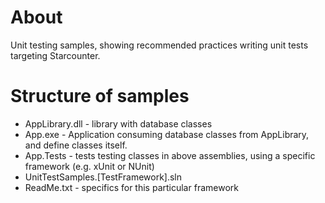 # About
Unit testing samples, showing recommended practices writing unit tests targeting Starcounter.

# Structure of samples
* AppLibrary.dll - library with database classes
* App.exe - Application consuming database classes from AppLibrary, and define classes itself.
* App.Tests - tests testing classes in above assemblies, using a specific framework (e.g. xUnit or NUnit)
* UnitTestSamples.[TestFramework].sln
* ReadMe.txt - specifics for this particular framework
